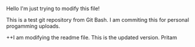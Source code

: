 Hello I'm just trying to modify this file!

This is a test git repository from Git Bash. I am commiting this for personal progamming uploads.

++I am modifying the readme file. This is the updated version. Pritam